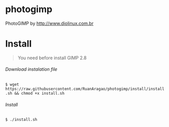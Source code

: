 # photogimp
PhotoGIMP by http://www.diolinux.com.br

# Install
> You need before install GIMP 2.8

###### Download instalation file
```$ wget https://raw.githubusercontent.com/RuanAragao/photogimp/install/install.sh && chmod +x install.sh```

###### Install
```$ ./install.sh```

